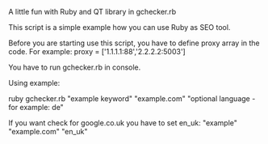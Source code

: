 A little fun with Ruby and QT library in gchecker.rb

This script is a simple example how you can use Ruby as SEO tool.

Before you are starting use this script, you have to define proxy array in the code.
For example:
proxy = ['1.1.1.1:88','2.2.2.2:5003']

You have to run gchecker.rb in console.

Using example:

ruby gchecker.rb "example keyword" "example.com" "optional language - for example: de"

If you want check for google.co.uk you have to set en_uk:
"example" "example.com" "en_uk"
